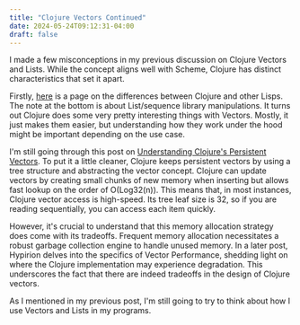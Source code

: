 ```yaml
---
title: "Clojure Vectors Continued"
date: 2024-05-24T09:12:31-04:00
draft: false
---
```


I made a few misconceptions in my previous discussion on Clojure Vectors and Lists. While the concept aligns well with Scheme, Clojure has distinct characteristics that set it apart.

Firstly, [here](https://clojure.org/reference/lisps) is a page on the differences between Clojure and other Lisps. The note at the bottom is about List/sequence library manipulations. It turns out Clojure does some very pretty interesting things with Vectors. Mostly, it just makes them easier, but understanding how they work under the hood might be important depending on the use case.

I'm still going through this post on [Understanding Clojure's Persistent Vectors](https://hypirion.com/musings/understanding-persistent-vector-pt-1). To put it a little cleaner, Clojure keeps persistent vectors by using a tree structure and abstracting the vector concept. Clojure can update vectors by creating small chunks of new memory when inserting but allows fast lookup on the order of O(Log32(n)). This means that, in most instances, Clojure vector access is high-speed. Its tree leaf size is 32, so if you are reading sequentially, you can access each item quickly.

However, it's crucial to understand that this memory allocation strategy does come with its tradeoffs. Frequent memory allocation necessitates a robust garbage collection engine to handle unused memory. In a later post, Hypirion delves into the specifics of Vector Performance, shedding light on where the Clojure implementation may experience degradation. This underscores the fact that there are indeed tradeoffs in the design of Clojure vectors.

As I mentioned in my previous post, I'm still going to try to think about how I use Vectors and Lists in my programs.
